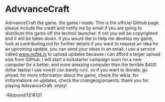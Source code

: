 # AdvvanceCraft
AdvvanceCraft the game. the game i made. This is the official GitHub page.
please include the credit and notify me by email if you are going to distribute this game off the technic launcher.
if not you will be copyrighted and it will be taken down.
if you would like to help me develop my game, look at contributing.md for further details
if you want to request an idea for an upcoming update, you can send your ideas in an email.
i use a service called www.nofile.io to upload updates because i can afford a larger upload size from GitHub.
i will start a kickstarter campaign soon for a new computer for a better, and more amazing computer than the terrible $400 dollar laptop i use now(it can barely run). so if you want to donate, go ahead.
for more information about the game, check the wikia.
for imformations on updates, check the changeog/projects.
thank you for playing AdvvanceCraft. enjoy!

-Ribbons0121R121
